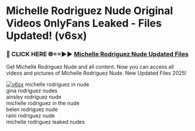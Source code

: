 # Michelle Rodriguez Nude Original Videos 0nlyFans Leaked - Files Updated! (v6sx)

<h3>🔴 CLICK HERE 🌐==►► <a href="https://tinyurl.com/5h6xmrr3" rel="nofollow">Michelle Rodriguez Nude Updated Files</a></h3>

Get Michelle Rodriguez Nude and all content. Now you can access all videos and pictures of Michelle Rodriguez Nude. New Updated Files 2025!

[![v6sx](https://i.imgur.com/KVD873Z.gif)](https://tinyurl.com/5h6xmrr3)
michelle rodriguez in nude<br>
gina rodriguez nudes<br>
ainsley rodriguez nude<br>
michelle rodriguez in the nude<br>
belen rodriguez nude<br>
raini rodriguez nude<br>
michelle rodriguez leaked nudes